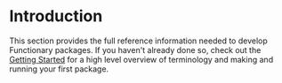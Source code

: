 # Introduction

This section provides the full reference information needed to develop
Functionary packages. If you haven't already done so, check out the
[Getting Started](../getting_started/introduction.md) for a high level overview
of terminology and making and running your first package.

